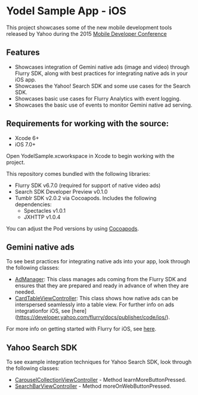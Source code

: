 # Yodel Sample App - iOS

This project showcases some of the new mobile development tools released by Yahoo during the 2015 
[Mobile Developer Conference](http://yahoomobiledevcon.tumblr.com/)

## Features

- Showcases integration of Gemini native ads (image and video) through Flurry SDK, along with best practices for integrating native 
ads in your iOS app.
- Showcases the Yahoo! Search SDK and some use cases for the Search SDK.
- Showcases basic use cases for Flurry Analytics with event logging.
- Showcases the basic use of events to monitor Gemini native ad serving.

## Requirements for working with the source:

- Xcode 6+
- iOS 7.0+

Open YodelSample.xcworkspace in Xcode to begin working with the project.

This repository comes bundled with the following libraries:

- Flurry SDK v6.7.0 (required for support of native video ads)
- Search SDK Developer Preview v0.1.0
- Tumblr SDK v2.0.2 via Cocoapods. Includes the following dependencies:
  - Spectacles v1.0.1
  - JXHTTP v1.0.4

You can adjust the Pod versions by using [Cocoapods](http://cocoapods.org/).

## Gemini native ads
To see best practices for integrating native ads into your app, look through the following classes:

- [AdManager](YodelSample/Helpers/AdManager.m): This class manages ads coming from the Flurry SDK and ensures
that they are prepared and ready in advance of when they are needed.
- [CardTableViewController](YodelSample/ViewControllers/CardTableViewController.m):
This class shows how native ads can be interspersed seamlessly into a table view.
For further info on ads integrationfor iOS, see
[here] (https://developer.yahoo.com/flurry/docs/publisher/code/ios/). 


For more info on getting started with Flurry for iOS, see
[here](https://developer.yahoo.com/flurry/docs/analytics/gettingstarted/ios/).

## Yahoo Search SDK
To see example integration techniques for Yahoo Search SDK, look through the following classes:

- [CarouselCollectionViewController](YodelSample/ViewControllers/CarouselCollectionViewController.m) - Method learnMoreButtonPressed.
- [SearchBarViewController](YodelSample/ViewControllers/SearchBarViewController.m) - Method moreOnWebButtonPressed.

